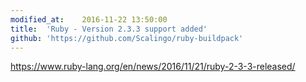 ```yaml
---
modified_at:	2016-11-22 13:50:00
title:	'Ruby - Version 2.3.3 support added'
github: 'https://github.com/Scalingo/ruby-buildpack'
---
```


https://www.ruby-lang.org/en/news/2016/11/21/ruby-2-3-3-released/
